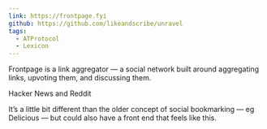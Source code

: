 ```yaml
---
link: https://frontpage.fyi
github: https://github.com/likeandscribe/unravel
tags:
  - ATProtocol
  - Lexicon
---
```

Frontpage is a link aggregator — a social network built around aggregating links, upvoting them, and discussing them. 

Hacker News and Reddit

It’s a little bit different than the older concept of social bookmarking — eg Delicious — but could also have a front end that feels like this.